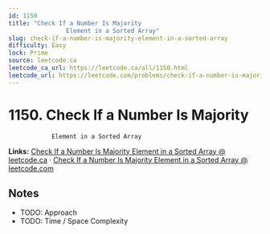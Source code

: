 ```yaml
--- 
id: 1150
title: "Check If a Number Is Majority
                Element in a Sorted Array"
slug: check-if-a-number-is-majority-element-in-a-sorted-array
difficulty: Easy
lock: Prime
source: leetcode.ca
leetcode_ca_url: https://leetcode.ca/all/1150.html
leetcode_url: https://leetcode.com/problems/check-if-a-number-is-majority-element-in-a-sorted-array/
---
```


# 1150. Check If a Number Is Majority
                Element in a Sorted Array

**Links:** [Check If a Number Is Majority
                Element in a Sorted Array @ leetcode.ca](https://leetcode.ca/all/1150.html) · [Check If a Number Is Majority
                Element in a Sorted Array @ leetcode.com](https://leetcode.com/problems/check-if-a-number-is-majority-element-in-a-sorted-array/)

## Notes
- TODO: Approach
- TODO: Time / Space Complexity
